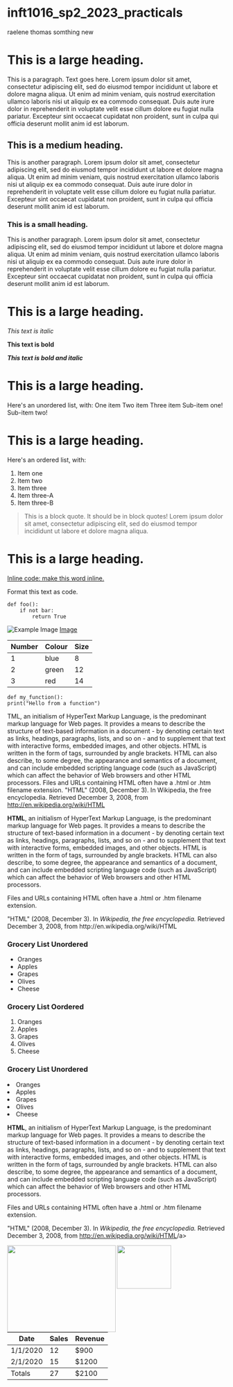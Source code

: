 # inft1016_sp2_2023_practicals

raelene thomas
somthing new
# This is a large heading.
This is a paragraph. Text goes here. Lorem ipsum dolor sit amet, consectetur adipiscing elit, sed do eiusmod tempor incididunt ut labore et dolore magna aliqua. Ut enim ad minim veniam, quis nostrud exercitation ullamco laboris nisi ut aliquip ex ea commodo consequat. Duis aute irure dolor in reprehenderit in voluptate velit esse cillum dolore eu fugiat nulla pariatur. Excepteur sint occaecat cupidatat non proident, sunt in culpa qui officia deserunt mollit anim id est laborum.


## This is a medium heading.
This is another paragraph. Lorem ipsum dolor sit amet, consectetur adipiscing elit, sed do eiusmod tempor incididunt ut labore et dolore magna aliqua. Ut enim ad minim veniam, quis nostrud exercitation ullamco laboris nisi ut aliquip ex ea commodo consequat. Duis aute irure dolor in reprehenderit in voluptate velit esse cillum dolore eu fugiat nulla pariatur. Excepteur sint occaecat cupidatat non proident, sunt in culpa qui officia deserunt mollit anim id est laborum.


### This is a small heading.
This is another paragraph. Lorem ipsum dolor sit amet, consectetur adipiscing elit, sed do eiusmod tempor incididunt ut labore et dolore magna aliqua. Ut enim ad minim veniam, quis nostrud exercitation ullamco laboris nisi ut aliquip ex ea commodo consequat. Duis aute irure dolor in reprehenderit in voluptate velit esse cillum dolore eu fugiat nulla pariatur. Excepteur sint occaecat cupidatat non proident, sunt in culpa qui officia deserunt mollit anim id est laborum.


# This is a large heading.

*This text is italic*

**This text is bold**

**_This text is bold and italic_**

# This is a large heading.

Here's an unordered list, with:
One item
Two item
Three item
Sub-item one!
Sub-item two!

# This is a large heading.

Here's an ordered list, with:
1. Item one
2. Item two
3. Item three
4. Item three-A
5. Item three-B

> This is a block quote. It should be in block quotes! Lorem ipsum dolor sit amet, consectetur adipiscing elit, sed do eiusmod tempor incididunt ut labore et dolore magna aliqua.

# This is a large heading.

[Inline code: make this word inline.]()

Format this text as code.
```
def foo():
    if not bar:
        return True
```

![Example Image](https://upload.wikimedia.org/wikipedia/commons/0/03/Kismet-IMG_6007-black.jpg)
[Image](https://upload.wikimedia.org/wikipedia/commons/0/03/Kismet-IMG_6007-black.jpg)

| Number        | Colour        | Size          |
| ------------- | ------------- | ------------- |
| 1             | blue          | 8             |
| 2             | green         | 12            |
| 3             | red           | 14            |



```
def my_function():
print("Hello from a function")
```
TML, an initialism of HyperText Markup Language, is the predominant markup language for Web pages. It provides a means to describe the structure of text-based information in a document - by denoting certain text as links, headings, paragraphs, lists, and so on - and to supplement that text with interactive forms, embedded images, and other objects. HTML is written in the form of tags, surrounded by angle brackets. HTML can also describe, to some degree, the appearance and semantics of a document, and can include embedded scripting language code (such as JavaScript) which can affect the behavior of Web browsers and other HTML processors.
Files and URLs containing HTML often have a .html or .htm filename extension.
"HTML" (2008, December 3). In Wikipedia, the free encyclopedia. Retrieved December 3, 2008, from http://en.wikipedia.org/wiki/HTML

<p><b>HTML</b>, an initialism of HyperText Markup Language, is the predominant markup language for Web pages. It provides a means to describe the structure of text-based information in a document - by denoting certain text as links, headings, paragraphs, lists, and so on - and to supplement that text with interactive forms, embedded images, and other objects. HTML is written in the form of tags, surrounded by angle brackets. HTML can also describe, to some degree, the appearance and semantics of a document, and can include embedded scripting language code (such as JavaScript) which can affect the behavior of Web browsers and other HTML processors.</p>
<p>Files and URLs containing HTML often have a .html or .htm filename extension.</p>
<p>"HTML" (2008, December 3). In <i>Wikipedia, the free encyclopedia.</i> Retrieved December 3, 2008, from http://en.wikipedia.org/wiki/HTML</p>

<h3>Grocery List Unordered</h3>
<ul>
<li>Oranges</li>
<li>Apples</li>
<li>Grapes</li>
<li>Olives</li>
<li>Cheese</li>
</ul>

<h3>Grocery List Oordered</h3>
<ol>
<li>Oranges</li>
<li>Apples</li>
<li>Grapes</li>
<li>Olives</li>
<li>Cheese</li>
</ol>

<h3>Grocery List Unordered</h3>
<li>Oranges</li>
<li>Apples</li>
<li>Grapes</li>
<li>Olives</li>
<li>Cheese</li>

<html>
 <head>
 </head>
 <body>
<p><b>HTML</b>, an initialism of HyperText Markup Language, is the predominant markup language for Web pages. It provides a means to describe the structure of text-based information in a document - by denoting certain text as links, headings, paragraphs, lists, and so on - and to supplement that text with interactive forms, embedded images, and other objects. HTML is written in the form of tags, surrounded by angle brackets. HTML can also describe, to some degree, the appearance and semantics of a document, and can include embedded scripting language code (such as JavaScript) which can affect the behavior of Web browsers and other HTML processors.</p>

<p>Files and URLs containing HTML often have a .html or .htm filename extension.</p>

<p>"HTML" (2008, December 3). In <em>Wikipedia, the free encyclopedia.</em> Retrieved December 3, 2008, from <a href=http://en.wikipedia.org/wiki/HTML.>http://en.wikipedia.org/wiki/HTML</a>/a></p>


<img src="broken.jpg" border="0" align="left" height="200" width="250" />

<img src="https://upload.wikimedia.org/wikipedia/commons/7/76/Lost_an_electron_joke.png" border="0" align="left" height="100" width="125" />
</body>
</html>

<table>
    <thead>
      <tr>
        <th>Date</th>
        <th>Sales</th>
        <th>Revenue</th>
      </tr>
    </thead>
    <tbody>
      <tr>
        <td>1/1/2020</td>
        <td>12</td>
        <td>$900</td>
      </tr>
      <tr>
        <td>2/1/2020</td>
        <td>15</td>
        <td>$1200</td>
      </tr>
    </tbody>
    <tfooter>
      <tr>
        <td>Totals</td>
        <td>27</td>
        <td>$2100</td>
      </tr>
    </tfooter>
  </table>